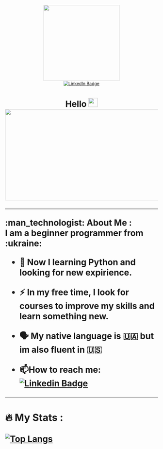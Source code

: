 <div id="header" align="center">
  <img src="https://media.giphy.com/media/WtTnAfZn6aVJfBzlN3/giphy.gif" width="250"/>
<div id="badges">
  <a href="https://www.linkedin.com/in/dean-mak-6b9248250/">
    <img src="https://img.shields.io/badge/LinkedIn-blue?style=for-the-badge&logo=linkedin&logoColor=white" alt="LinkedIn Badge"/>
  </a>
</div>
<div id="header" align="center">
  <img src="https://komarev.com/ghpvc/?username=Deanmak26&style=flat-square&color=blue" alt=""/>
  </div>
<h1>
  Hello
  <img src="https://media.giphy.com/media/hvRJCLFzcasrR4ia7z/giphy.gif" width="30px"/>
<div align="center">
  <img src="https://media.giphy.com/media/dWesBcTLavkZuG35MI/giphy.gif" width="600" height="300"/>
</div>
  
  ---
  
<div id="header" align="left"> 
  :man_technologist: About Me :
</div>
<div id="header" align="left">  
  I am a beginner programmer from :ukraine:
  
- :open_book: Now I learning Python and looking for new expirience.

- :zap: In my free time, I look for courses to improve my skills and learn something new.

- :speaking_head: My native language is :ukraine: but im also fluent in :us:
  
- :mailbox:How to reach me: [![Linkedin Badge](https://img.shields.io/badge/-DeanMak-blue?style=flat&logo=Linkedin&logoColor=white)](https://www.linkedin.com/in/dean-mak-6b9248250/) 
  
 ---
  
### :fire: My Stats :
  [![Top Langs](https://github-readme-stats.vercel.app/api/top-langs/?username=Denmak26)](https://github.com/anuraghazra/github-readme-stats)
